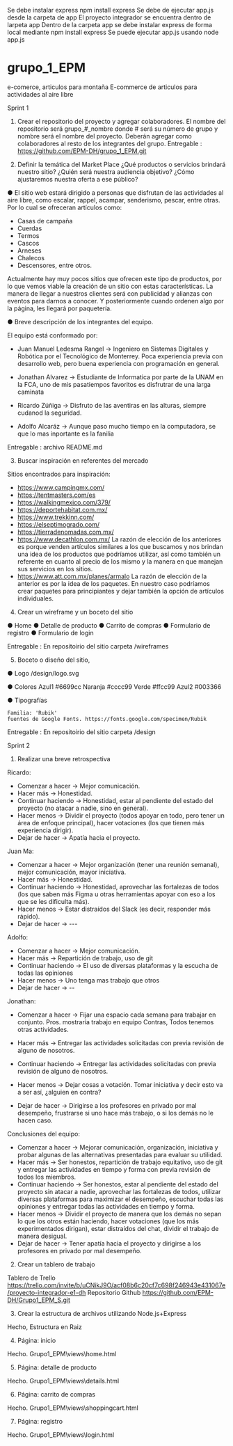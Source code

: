Se debe instalar express npm install express
Se debe de ejecutar app.js desde la carpeta de app
El proyecto integrador se encuentra dentro de larpeta app
Dentro de la carpeta app se debe instalar express de forma local mediante npm install express
Se puede ejecutar app.js usando node app.js

# grupo_1_EPM
e-comerce, articulos para montaña
E-commerce de articulos para actividades al aire libre

Sprint 1

1. Crear el repositorio del proyecto y agregar colaboradores.
El nombre del repositorio será grupo_#_nombre donde # será su número de grupo y nombre será el nombre del proyecto.
Deberán agregar como colaboradores al resto de los integrantes del grupo. 
Entregable : https://github.com/EPM-DH/grupo_1_EPM.git

2. Definir la temática del Market Place
¿Qué productos o servicios brindará nuestro sitio? ¿Quién será nuestra audiencia
objetivo? ¿Cómo ajustaremos nuestra oferta a ese público?

● El sitio web estará dirigido a personas que disfrutan de las actividades al aire libre, como escalar, rappel, acampar, senderismo, pescar, entre otras. 
Por lo cual se ofreceran artículos como: 
- Casas de campaña
- Cuerdas
- Termos
- Cascos
- Arneses
- Chalecos
- Descensores, entre otros.

Actualmente hay muy pocos sitios que ofrecen este tipo de productos, por lo que vemos viable la creación de un sitio con estas características. La manera de llegar a nuestros clientes será con publicidad y alianzas con eventos para darnos a conocer. Y posteriormente cuando ordenen algo por la página, les llegará por paquetería. 

● Breve descripción de los integrantes del equipo.

El equipo está conformado por: 
- Juan Manuel Ledesma Rangel -> Ingeniero en Sistemas Digitales y Robótica por el Tecnológico de Monterrey. Poca experiencia previa con desarrollo web, pero buena experiencia con programación en general. 

- Jonathan Alvarez -> Estudiante de Informatica por parte de la UNAM en la FCA, uno de mis pasatiempos favoritos es disfrutrar de una larga caminata

- Ricardo Zúñiga -> Disfruto de las aventiras en las alturas, siempre cudanod la seguridad.

- Adolfo Alcaráz -> Aunque paso mucho tiempo en la computadora, se que lo mas inportante es la fanilia

Entregable : archivo README.md

3. Buscar inspiración en referentes del mercado

Sitios encontrados para inspiración: 
- https://www.campingmx.com/
- https://tentmasters.com/es
- https://walkingmexico.com/379/
- https://deportehabitat.com.mx/
- https://www.trekkinn.com/ 
- https://elseptimogrado.com/
- https://tierradenomadas.com.mx/ 
- https://www.decathlon.com.mx/
La razón de elección de los anteriores es porque venden artículos similares a los que buscamos y nos brindan una idea de los productos que podríamos utilizar, así como también un referente en cuanto al precio de los mismo y la manera en que manejan sus servicios en los sitios. 
- https://www.att.com.mx/planes/armalo
La razón de elección de la anterior es por la idea de los paquetes. En nuestro caso podríamos crear paquetes para principiantes y dejar también la opción de artículos individuales. 

4. Crear un wireframe y un boceto del sitio

● Home
● Detalle de producto
● Carrito de compras
● Formulario de registro
● Formulario de login

Entregable : En repositoirio del sitio carpeta /wireframes

5. Boceto o diseño del sitio,

● Logo
    /design/logo.svg

● Colores
    Azul1 #6699cc
    Naranja #cccc99
    Verde #ffcc99
    Azul2 #003366
    
● Tipografías

    Familia: 'Rubik'
    fuentes de Google Fonts. https://fonts.google.com/specimen/Rubik

Entregable : En repositoirio del sitio carpeta /design

Sprint 2

1. Realizar una breve retrospectiva

Ricardo: 
- Comenzar a hacer -> Mejor comunicación.
- Hacer más -> Honestidad.
- Continuar haciendo -> Honestidad, estar al pendiente del estado del proyecto (no atacar a nadie, sino en general).
- Hacer menos -> Dividir el proyecto (todos apoyar en todo, pero tener un área de enfoque principal), hacer votaciones (los que tienen más experiencia dirigir).
- Dejar de hacer -> Apatía hacia el proyecto.

Juan Ma: 
- Comenzar a hacer -> Mejor organización (tener una reunión semanal), mejor comunicación, mayor iniciativa. 
- Hacer más -> Honestidad.
- Continuar haciendo -> Honestidad, aprovechar las fortalezas de todos (los que saben más Figma u otras herramientas apoyar con eso a los que se les dificulta más).
- Hacer menos -> Estar distraídos del Slack (es decir, responder más rápido). 
- Dejar de hacer -> ---

Adolfo: 
- Comenzar a hacer -> Mejor comunicación.
- Hacer más -> Repartición de trabajo, uso de git
- Continuar haciendo -> El uso de diversas plataformas y la escucha de todas las opiniones
- Hacer menos -> Uno tenga mas trabajo que otros 
- Dejar de hacer -> --

Jonathan: 
- Comenzar a hacer -> 
Fijar una espacio cada semana para trabajar en conjunto.
Pros. mostraría trabajo en equipo
Contras, Todos tenemos otras actividades.

- Hacer más -> Entregar las actividades solicitadas con previa revisión de alguno de nosotros. 
- Continuar haciendo -> Entregar las actividades solicitadas con previa revisión de alguno de nosotros. 
- Hacer menos -> Dejar cosas a votación. Tomar iniciativa y decir esto va a ser así, ¿alguien en contra?
- Dejar de hacer -> Dirigirse a los profesores en privado por mal desempeño, frustrarse si uno hace más trabajo, o si los demás no le hacen caso. 


Conclusiones del equipo:
- Comenzar a hacer -> Mejorar comunicación, organización, iniciativa y probar algunas de las alternativas presentadas para evaluar su utilidad.
- Hacer más -> Ser honestos, repartición de trabajo equitativo, uso de git y entregar las actividades en tiempo y forma con previa revisión de todos los miembros. 
- Continuar haciendo -> Ser honestos, estar al pendiente del estado del proyecto sin atacar a nadie, aprovechar las fortalezas de todos, utilizar diversas plataformas para maximizar el desempeño, escuchar todas las opiniones y entregar todas las actividades en tiempo y forma. 
- Hacer menos -> Dividir el proyecto de manera que los demás no sepan lo que los otros están haciendo, hacer votaciones (que los más experimentados dirigan), estar distraídos del chat, dividir el trabajo de manera desigual. 
- Dejar de hacer -> Tener apatía hacia el proyecto y dirigirse a los profesores en privado por mal desempeño. 

2. Crear un tablero de trabajo

Tablero de Trello
https://trello.com/invite/b/uCNikJ9O/acf08b6c20cf7c698f246943e431067e/proyecto-integrador-e1-dh
Repositorio Github
https://github.com/EPM-DH/Grupo1_EPM_S.git

3. Crear la estructura de archivos utilizando Node.js+Express

Hecho, Estructura en Raiz

4. Página: inicio

Hecho. Grupo1_EPM\views\home.html

5. Página: detalle de producto

Hecho. Grupo1_EPM\views\details.html

6. Página: carrito de compras

Hecho. Grupo1_EPM\views\shoppingcart.html 

7. Página: registro

Hecho. Grupo1_EPM\views\login.html 

